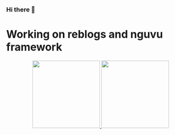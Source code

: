 ### Hi there 👋

<h1>Working on reblogs and nguvu framework</h1> 

<p align="center">
<a href="https://github.com/mazdakpak">
  <img height="180em" src="https://github-readme-stats-eight-theta.vercel.app/api?username=MUSANGTARA0&show_icons=true&theme=algolia&include_all_commits=true&count_private=true"/>
  <img height="180em" src="https://github-readme-stats-eight-theta.vercel.app/api/top-langs/?username=MUSANGTARA0&layout=compact&langs_count=8&theme=algolia"/>
</a>
</p>

